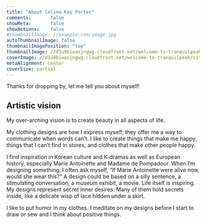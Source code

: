 ```yaml
---
title: "About Celina Kay Porter"
comments:       false
showMeta:       false
showActions:    false
#thumbnailImage: //example.com/image.jpg
autoThumbnailImage: false
thumbnailImagePosition: "top"
thumbnailImage: //d1u9biwaxjngwg.cloudfront.net/welcome-to-tranquilpeak/city-750.jpg
coverImage: //d1u9biwaxjngwg.cloudfront.net/welcome-to-tranquilpeak/city.jpg
metaAlignment: center
coverSize: partial
---
```


Thanks for dropping by, let me tell you about myself!

<!--more-->

## Artistic vision

My over-arching vision is to create beauty in all aspects of life. 

My clothing designs are how I express myself; they offer me a way to communicate when words can’t. I like to create things that make me happy, things that I can’t find in stores, and clothes that make other people happy. 

I find inspiration in Korean culture and K-dramas as well as European history, especially Marie Antoinette and Madame de Pompadour. When I’m designing something, I often ask myself, “If Marie Antoinette were alive now, would she wear this?” A design could be based on a silly sentence, a stimulating conversation, a museum exhibit, a movie. Life itself is inspiring. My designs represent secret inner desires. Many of them hold secrets inside, like a delicate wisp of lace hidden under a skirt.

I like to put humor in my clothes. I meditate on my designs before I start to draw or sew and I think about positive things.
